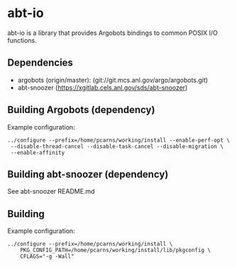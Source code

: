 # abt-io
abt-io is a library that provides Argobots bindings to common POSIX I/O
functions.

##  Dependencies

* argobots (origin/master):
  (git://git.mcs.anl.gov/argo/argobots.git)
* abt-snoozer (https://xgitlab.cels.anl.gov/sds/abt-snoozer)

## Building Argobots (dependency)

Example configuration:

    ../configure --prefix=/home/pcarns/working/install --enable-perf-opt \
     --disable-thread-cancel --disable-task-cancel --disable-migration \
     --enable-affinity

## Building abt-snoozer (dependency)

See abt-snoozer README.md

## Building

Example configuration:

    ../configure --prefix=/home/pcarns/working/install \
        PKG_CONFIG_PATH=/home/pcarns/working/install/lib/pkgconfig \
        CFLAGS="-g -Wall"
